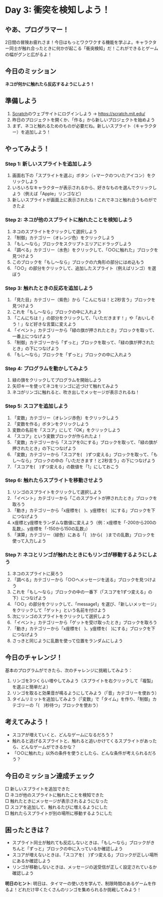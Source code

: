 # Day 3: 衝突を検知しよう！

## やあ、プログラマー！

2日間の冒険お疲れさま！今日はもっとワクワクする機能を学ぶよ。キャラクター同士が触れ合ったときに何かが起こる「衝突検知」だ！これができるとゲームの幅がグンと広がるよ！

## 今日のミッション
**ネコが何かに触れたら反応するようにしよう！**

## 準備しよう
1. [Scratch](https://scratch.mit.edu/)のウェブサイトにログインしよう → https://scratch.mit.edu/
2. 昨日のプロジェクトを開くか、「作る」から新しいプロジェクトを始めよう
3. まず、ネコと触れるためのものが必要だね。新しいスプライト（キャラクター）を追加しよう！

## やってみよう！

### Step 1: 新しいスプライトを追加しよう
1. 画面右下の「スプライトを選ぶ」ボタン（+マークのついたアイコン）をクリックしよう
2. いろいろなキャラクターが表示されるから、好きなものを選んでクリックしよう（例えば「Apple」リンゴなど）
3. 新しいスプライトが画面上に表示されたね！これでネコと触れ合うものができたよ

### Step 2: ネコが他のスプライトに触れたことを検知しよう
1. ネコのスプライトをクリックして選択しよう
2. 「制御」カテゴリー（オレンジ色）をクリックしよう
3. 「もし〜なら」ブロックをスクリプトエリアにドラッグしよう
4. 「調べる」カテゴリー（水色）をクリックして、「○○に触れた」ブロックを見つけよう
5. このブロックを「もし〜なら」ブロックの六角形の部分にはめ込もう
6. 「○○」の部分をクリックして、追加したスプライト（例えばリンゴ）を選ぼう

### Step 3: 触れたときの反応を追加しよう
1. 「見た目」カテゴリー（紫色）から「こんにちは！と2秒言う」ブロックを見つけよう
2. これを「もし〜なら」ブロックの中に入れよう
3. 「こんにちは！」の部分をクリックして、「いただきます！」や「おいしそう！」など好きな言葉に変えよう
4. 「イベント」カテゴリーから「緑の旗が押されたとき」ブロックを取って、一番上につなげよう
5. 「制御」カテゴリーから「ずっと」ブロックを取って、「緑の旗が押されたとき」の下につなげよう
6. 「もし〜なら」ブロックを「ずっと」ブロックの中に入れよう

### Step 4: プログラムを動かしてみよう
1. 緑の旗をクリックしてプログラムを開始しよう
2. 矢印キーを使ってネコをリンゴに近づけて触れてみよう
3. ネコがリンゴに触れると、吹き出しでメッセージが表示されるね！

### Step 5: スコアを追加しよう
1. 「変数」カテゴリー（オレンジ赤色）をクリックしよう
2. 「変数を作る」ボタンをクリックしよう
3. 変数の名前を「スコア」にして「OK」をクリックしよう
4. 「スコア」という変数ブロックが作られたよ！
5. 「変数」カテゴリーから「スコアを0にする」ブロックを取って、「緑の旗が押されたとき」の下につなげよう
6. 「変数」カテゴリーから「スコアを(　)ずつ変える」ブロックを取って、「もし〜なら」ブロックの中の「いただきます！と2秒言う」の下につなげよう
7. 「スコアを(　)ずつ変える」の数値を「1」にしておこう

### Step 6: 触れたらスプライトを移動させよう
1. リンゴのスプライトをクリックして選択しよう
2. 「イベント」カテゴリーから「このスプライトが押されたとき」ブロックを取ろう
3. 「動き」カテゴリーから「x座標を(　)、y座標を(　)にする」ブロックを下につなげよう
4. x座標とy座標をランダムな数値に変えよう（例：x座標を「-200から200の乱数」、y座標を「-150から150の乱数」）
5. 「演算」カテゴリー（緑色）にある「(　)から(　)までの乱数」ブロックを使って入力しよう

### Step 7: ネコとリンゴが触れたときにもリンゴが移動するようにしよう
1. ネコのスプライトに戻ろう
2. 「調べる」カテゴリーから「○○へメッセージを送る」ブロックを見つけよう
3. これを「もし〜なら」ブロックの中の一番下（「スコアを1ずつ変える」の下）につなげよう
4. 「○○」の部分をクリックして、「message1」を選び、「新しいメッセージ」をクリックして「ゲット」という名前を付けよう
5. 次にリンゴのスプライトをクリックして選択しよう
6. 「イベント」カテゴリーから「ゲットを受け取ったとき」ブロックを取ろう
7. 「動き」カテゴリーから「x座標を(　)、y座標を(　)にする」ブロックを下につなげよう
8. さっきと同じように乱数を使って位置をランダムにしよう

## 今日のチャレンジ！
基本のプログラムができたら、次のチャレンジに挑戦してみよう：

1. リンゴを3つくらい増やしてみよう（スプライトを右クリックして「複製」を選ぶと簡単だよ）
2. リンゴを取ると効果音が鳴るようにしてみよう（「音」カテゴリーを使おう）
3. タイムリミットを追加してみよう（「変数」で「タイム」を作り、「制御」カテゴリーの「(　)秒待つ」ブロックを使おう）

## 考えてみよう！
- スコアが増えていくと、どんなゲームになるだろう？
- 触れると逃げるスプライトと、触れると追いかけてくるスプライトがあったら、どんなゲームができるかな？
- 「○○に触れた」以外の条件を使うとしたら、どんな条件が考えられるだろう？

## 今日のミッション達成チェック
□ 新しいスプライトを追加できた  
□ ネコが他のスプライトに触れたことを検知できた  
□ 触れたときにメッセージが表示されるようになった  
□ スコアを追加して、触れるたびに増えるようにした  
□ 触れたらスプライトが別の場所に移動するようにした  

## 困ったときは？
- スプライト同士が触れても反応しないときは、「もし〜なら」ブロックがきちんと「ずっと」ブロックの中に入っているか確認しよう
- スコアが増えないときは、「スコアを(　)ずつ変える」ブロックが正しい場所にあるか確認しよう
- リンゴが移動しないときは、メッセージの送受信が正しく設定されているか確認しよう

**明日のヒント**: 明日は、タイマーの使い方を学んで、制限時間のあるゲームを作るよ！どれだけ早くたくさんのリンゴを集められるか挑戦してみよう！
